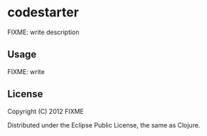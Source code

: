 codestarter
===========

FIXME: write description

## Usage

FIXME: write

## License

Copyright (C) 2012 FIXME

Distributed under the Eclipse Public License, the same as Clojure.

